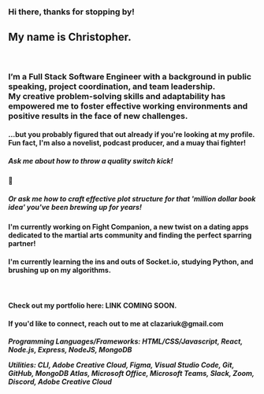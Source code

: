 ### Hi there, thanks for stopping by!

<h2>My name is Christopher.</h2> 
<br>
<h3>I’m a Full Stack Software Engineer with a background in public speaking, project coordination, and team leadership. <br>My creative problem-solving skills and adaptability has empowered me to foster effective working environments and positive results in the face of new challenges.</h3>
<h4>...but you probably figured that out already if you're looking at my profile.<br>Fun fact, I'm also a novelist, podcast producer, and a muay thai fighter!</h4>
<h5>Ask me about how to throw a quality switch kick!</h5> 🥋<h5>Or ask me how to craft effective plot structure for that 'million dollar book idea' you've been brewing up for years!</h5>

<h4>I'm currently working on Fight Companion, a new twist on a dating apps dedicated to the martial arts community and finding the perfect sparring partner!</h4>
<h4>I'm currently learning the ins and outs of Socket.io, studying Python, and brushing up on my algorithms.</h4>
<br>
<h4>Check out my portfolio here: LINK COMING SOON. </h4>
<h4>If you'd like to connect, reach out to me at clazariuk@gmail.com</h4>

<h5>Programming Languages/Frameworks: HTML/CSS/Javascript, React, Node.js, Express, NodeJS, MongoDB

Utilities: CLI, Adobe Creative Cloud, Figma, Visual Studio Code, Git, GitHub, MongoDB Atlas, Microsoft Office, Microsoft Teams, Slack, Zoom, Discord, Adobe Creative Cloud
